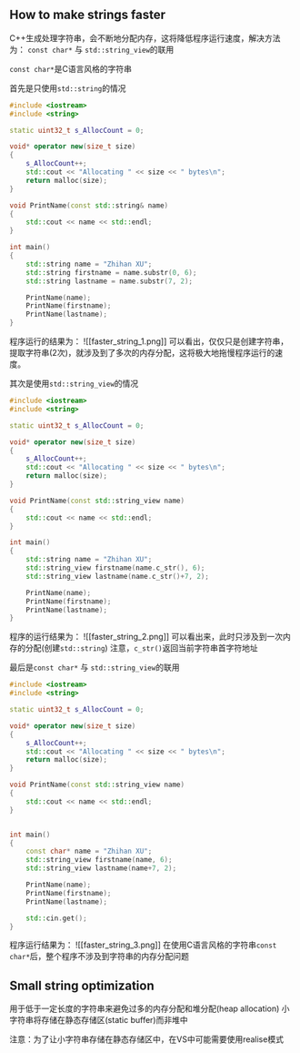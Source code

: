 ## How to make strings faster

C++生成处理字符串，会不断地分配内存，这将降低程序运行速度，解决方法为：
```const char*``` 与 ```std::string_view```的联用

```const char*```是C语言风格的字符串

首先是只使用```std::string```的情况
```c++
#include <iostream>
#include <string>

static uint32_t s_AllocCount = 0;

void* operator new(size_t size)
{
	s_AllocCount++;
	std::cout << "Allocating " << size << " bytes\n";
	return malloc(size);
}

void PrintName(const std::string& name)
{
	std::cout << name << std::endl;
}

int main()
{
	std::string name = "Zhihan XU";
	std::string firstname = name.substr(0, 6);
	std::string lastname = name.substr(7, 2);

	PrintName(name);
	PrintName(firstname);
	PrintName(lastname);
}
```
程序运行的结果为：
![[faster_string_1.png]]
可以看出，仅仅只是创建字符串，提取字符串(2次)，就涉及到了多次的内存分配，这将极大地拖慢程序运行的速度。

其次是使用```std::string_view```的情况
```c++
#include <iostream>
#include <string>

static uint32_t s_AllocCount = 0;

void* operator new(size_t size)
{
	s_AllocCount++;
	std::cout << "Allocating " << size << " bytes\n";
	return malloc(size);
}

void PrintName(const std::string_view name)
{
	std::cout << name << std::endl;
}

int main()
{
	std::string name = "Zhihan XU";
	std::string_view firstname(name.c_str(), 6);
	std::string_view lastname(name.c_str()+7, 2);

	PrintName(name);
	PrintName(firstname);
	PrintName(lastname);
}
```
程序的运行结果为：
![[faster_string_2.png]]
可以看出来，此时只涉及到一次内存的分配(创建```std::string```)
注意，```c_str()```返回当前字符串首字符地址

最后是```const char*``` 与 ```std::string_view```的联用
```c++
#include <iostream>
#include <string>

static uint32_t s_AllocCount = 0;

void* operator new(size_t size)
{
	s_AllocCount++;
	std::cout << "Allocating " << size << " bytes\n";
	return malloc(size);
}

void PrintName(const std::string_view name)
{
	std::cout << name << std::endl;
}


int main()
{
	const char* name = "Zhihan XU";
	std::string_view firstname(name, 6);
	std::string_view lastname(name+7, 2);

	PrintName(name);
	PrintName(firstname);
	PrintName(lastname);

	std::cin.get();
}
```
程序运行结果为：
![[faster_string_3.png]]
在使用C语言风格的字符串```const char*```后，整个程序不涉及到字符串的内存分配问题
## Small string optimization

用于低于一定长度的字符串来避免过多的内存分配和堆分配(heap allocation)
小字符串将存储在静态存储区(static buffer)而非堆中

注意：为了让小字符串存储在静态存储区中，在VS中可能需要使用realise模式